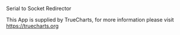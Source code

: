 Serial to Socket Redirector

This App is supplied by TrueCharts, for more information please visit https://truecharts.org
